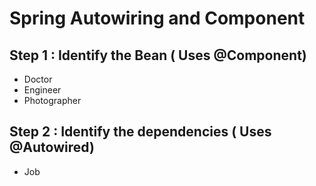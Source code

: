 # Spring Autowiring and Component

## Step 1 : Identify the Bean ( Uses @Component)
 - Doctor
 - Engineer
 - Photographer
 
## Step 2 : Identify the dependencies ( Uses @Autowired)
 - Job